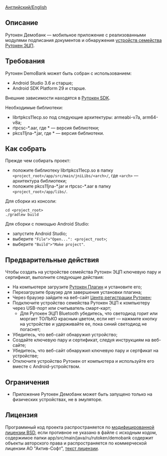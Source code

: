 [Английский/English](README.md)

## Описание

Рутокен Демобанк — мобильное приложение с реализованными модулями подписания документов и обнаружения 
[устройств семейства Рутокен ЭЦП](https://www.rutoken.ru/products/all/rutoken-ecp/).

## Требования

Рутокен DemoBank может быть собран с использованием:

* Android Studio 3.6 и старше;
* Android SDK Platform 29 и старше.

Внешние зависимости находятся в [Рутокен SDK](https://www.rutoken.ru/developers/sdk/).

Необходимые библиотеки:

* librtpkcs11ecp.so под следующие архитектуры: armeabi-v7a, arm64-v8a;
* rtpcsc-\*.aar, где \* — версия библиотеки;
* pkcs11jna-\*.jar, где \* — версия библиотеки.

## Как собрать

Прежде чем собирать проект:

* положите библиотеку librtpkcs11ecp.so в папку `<project_root>/app/src/main/jniLibs/<arch>/`, где `<arch>` — архитектура библиотеки;
* положите pkcs11jna-\*.jar и rtpcsc-\*.aar в папку `<project_root>/app/libs/`.

Для сборки из консоли:

    cd <project_root>
    ./gradlew build

Для сборки с помощью Android Studio:

* запустите Android Studio;
* выберите `"File">"Open...": <project_root>`;
* выберите `"Build">"Make project"`.

## Предварительные действия

Чтобы создать на устройстве семейства Рутокен ЭЦП ключевую пару и сертификат, выполните следующие действия:

* На компьютере загрузите [Рутокен Плагин](https://www.rutoken.ru/products/all/rutoken-plugin/) и установите его;
* Перезагрузите браузер для завершения установки плагина;
* Через браузер зайдите на веб-сайт [Центр регистрации Рутокен](https://ra.rutoken.ru);
* Подключите устройство семейства Рутокен ЭЦП к компьютеру через USB-порт или считыватель смарт-карт;
    * Для Рутокен ЭЦП Bluetooth убедитесь, что светодиод горит или моргает ТОЛЬКО красным цветом, 
    если нет — нажмите кнопку на устройстве и удерживайте ее, пока синий светодиод не погаснет;
* Убедитесь, что веб-сайт обнаружил устройство;
* Создайте ключевую пару и сертификат, следуя инструкциям на веб-сайте;
* Убедитесь, что веб-сайт обнаружил ключевую пару и сертфикат на устройстве;
* Отключите устройство Рутокен от компьютера и используйте его вместе с Android-устройством.

## Ограничения

* Приложение Рутокен Демобанк может быть запущено только на физических устройствах, не в эмуляторе.

## Лицензия

Программный код проекта распространяется по [модифицированной лицензии BSD](LICENSE_RUS), если противное не указано в файле с исходным кодом,
содержимое папки app/src/main/java/ru/rutoken/demobank содержит объекты авторского права и распространяется по коммерческой лицензии АО "Актив-Софт",
[текст лицензии](https://download.rutoken.ru/License_Agreement.pdf).
